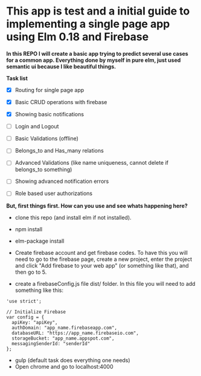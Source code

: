 # This app is test and a initial guide to implementing a single page app using Elm 0.18 and Firebase

**In this REPO I will create a basic app trying to predict several use cases for a common app. Everything done by myself in pure elm, just used semantic ui because I like beautiful things.**

**Task list**
- [x] Routing for single page app
- [x] Basic CRUD operations with firebase
- [x] Showing basic notifications
- [ ] Login and Logout
- [ ] Basic Validations (offline)
- [ ] Belongs_to and Has_many relations
- [ ] Advanced Validations (like name uniqueness, cannot delete if belongs_to something)
- [ ] Showing advanced notification errors
- [ ] Role based user authorizations



**But, first things first. How can you use and see whats happening here?**

- clone this repo (and install elm if not installed).
- npm install
- elm-package install
- Create firebase account and get firebase codes. To have this you will need to go to the firebase page, create a new project, enter the project and click "Add firebase to your web app" (or something like that), and then go to 5.

- create a firebaseConfig.js file dist/ folder. In this file you will need to add something like this:

```
'use strict';

// Initialize Firebase
var config = {
  apiKey: "apiKey",
  authDomain: "app_name.firebaseapp.com",
  databaseURL: "https://app_name.firebaseio.com",
  storageBucket: "app_name.appspot.com",
  messagingSenderId: "senderId"
};
```

- gulp (default task does everything one needs)
- Open chrome and go to localhost:4000
